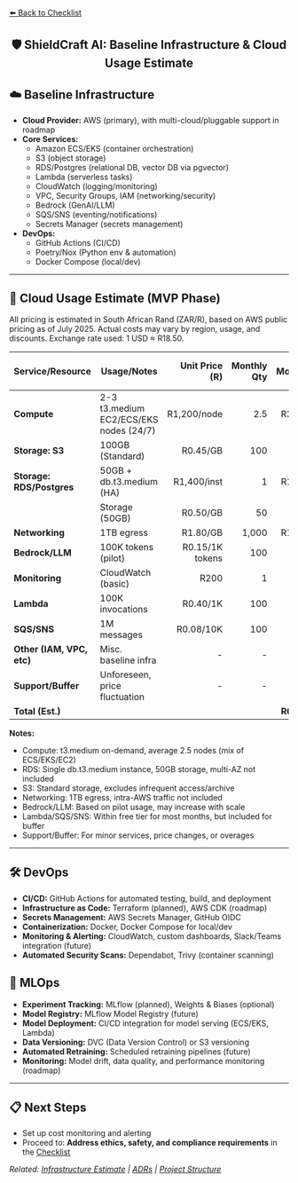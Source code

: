 <section>
<div>
  <a href="./checklist.md">⬅️ Back to Checklist</a>
</div>
<h1 align="center">🛡️ ShieldCraft AI: Baseline Infrastructure & Cloud Usage Estimate</h1>
</section>

<section>
</section>

## ☁️ Baseline Infrastructure

*   **Cloud Provider:** AWS (primary), with multi-cloud/pluggable support in roadmap
*   **Core Services:**
    *   Amazon ECS/EKS (container orchestration)
    *   S3 (object storage)
    *   RDS/Postgres (relational DB, vector DB via pgvector)
    *   Lambda (serverless tasks)
    *   CloudWatch (logging/monitoring)
    *   VPC, Security Groups, IAM (networking/security)
    *   Bedrock (GenAI/LLM)
    *   SQS/SNS (eventing/notifications)
    *   Secrets Manager (secrets management)
*   **DevOps:**
    *   GitHub Actions (CI/CD)
    *   Poetry/Nox (Python env & automation)
    *   Docker Compose (local/dev)

***

## 💸 Cloud Usage Estimate (MVP Phase)

All pricing is estimated in South African Rand (ZAR/R), based on AWS public pricing as of July 2025. Actual costs may vary by region, usage, and discounts. Exchange rate used: 1 USD ≈ R18.50.

| Service/Resource         | Usage/Notes                                 | Unit Price (R)    | Monthly Qty   | Est. Monthly (R) |
|-------------------------|---------------------------------------------|------------------:|-------------:|----------------:|
| **Compute**             | 2-3 t3.medium EC2/ECS/EKS nodes (24/7)      |        R1,200/node |          2.5 |         R3,000  |
| **Storage: S3**         | 100GB (Standard)                            |           R0.45/GB |          100 |            R45  |
| **Storage: RDS/Postgres**| 50GB + db.t3.medium (HA)                   |        R1,400/inst |            1 |         R1,400  |
|                         | Storage (50GB)                             |           R0.50/GB |           50 |            R25  |
| **Networking**          | 1TB egress                                 |           R1.80/GB |        1,000 |         R1,800  |
| **Bedrock/LLM**         | 100K tokens (pilot)                        |     R0.15/1K tokens |          100 |            R15  |
| **Monitoring**          | CloudWatch (basic)                         |              R200 |            1 |           R200  |
| **Lambda**              | 100K invocations                           |          R0.40/1K |          100 |            R40  |
| **SQS/SNS**             | 1M messages                                |         R0.08/10K |          100 |             R8  |
| **Other (IAM, VPC, etc)**| Misc. baseline infra                       |                 - |            - |           R150  |
| **Support/Buffer**      | Unforeseen, price fluctuation              |                 - |            - |           R300  |
| **Total (Est.)**        |                                             |                  |              |     **R6,991**  |

**Notes:**

*   Compute: t3.medium on-demand, average 2.5 nodes (mix of ECS/EKS/EC2)
*   RDS: Single db.t3.medium instance, 50GB storage, multi-AZ not included
*   S3: Standard storage, excludes infrequent access/archive
*   Networking: 1TB egress, intra-AWS traffic not included
*   Bedrock/LLM: Based on pilot usage, may increase with scale
*   Lambda/SQS/SNS: Within free tier for most months, but included for buffer
*   Support/Buffer: For minor services, price changes, or overages

***

## 🛠️ DevOps

*   **CI/CD:** GitHub Actions for automated testing, build, and deployment
*   **Infrastructure as Code:** Terraform (planned), AWS CDK (roadmap)
*   **Secrets Management:** AWS Secrets Manager, GitHub OIDC
*   **Containerization:** Docker, Docker Compose for local/dev
*   **Monitoring & Alerting:** CloudWatch, custom dashboards, Slack/Teams integration (future)
*   **Automated Security Scans:** Dependabot, Trivy (container scanning)

## 🤖 MLOps

*   **Experiment Tracking:** MLflow (planned), Weights & Biases (optional)
*   **Model Registry:** MLflow Model Registry (future)
*   **Model Deployment:** CI/CD integration for model serving (ECS/EKS, Lambda)
*   **Data Versioning:** DVC (Data Version Control) or S3 versioning
*   **Automated Retraining:** Scheduled retraining pipelines (future)
*   **Monitoring:** Model drift, data quality, and performance monitoring (roadmap)

***

## 📋 Next Steps

*   Set up cost monitoring and alerting
*   Proceed to: **Address ethics, safety, and compliance requirements** in the [Checklist](./checklist.md)

<section>
  <em>Related: <a href="./infra_estimate.md">Infrastructure Estimate</a> | <a href="./adrs.md">ADRs</a> | <a href="./project_structure.md">Project Structure</a></em>
</section>
